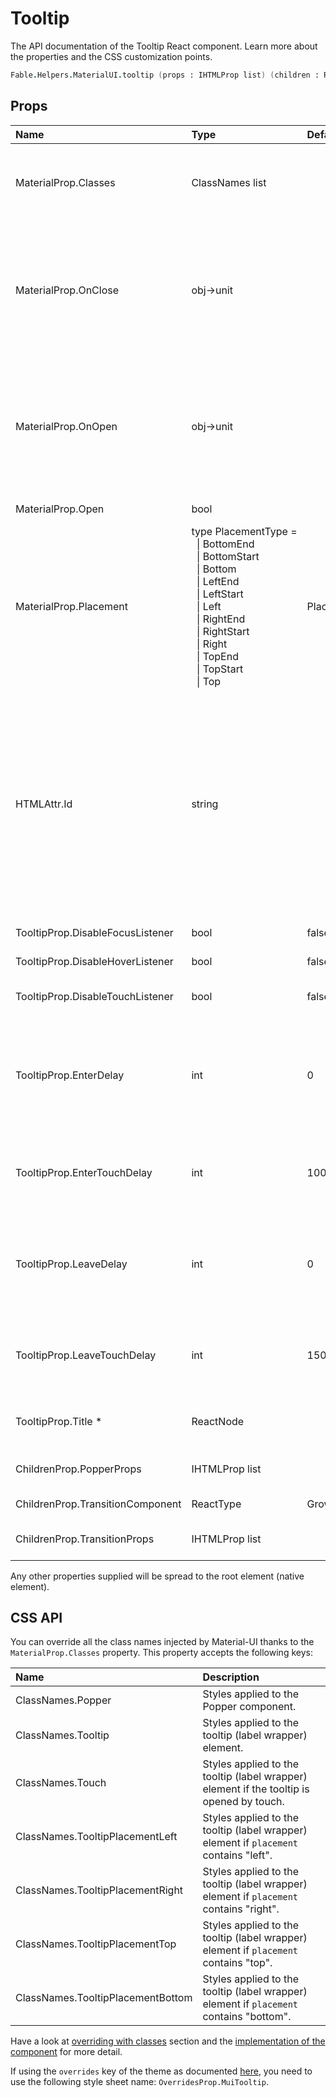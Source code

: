 # Tooltip

<p class="description">The API documentation of the Tooltip React component. Learn more about the properties and the CSS customization points.</p>

```fsharp
Fable.Helpers.MaterialUI.tooltip (props : IHTMLProp list) (children : ReactElement list) : ReactElement
```



## Props

| Name | Type | Default | Description |
|:-----|:-----|:--------|:------------|
| <span class="prop-name">MaterialProp.Classes</span> | <span class="prop-type">ClassNames list</span> |   | Override or extend the styles applied to the component.  See CSS API below for more details.  |
| <span class="prop-name">MaterialProp.OnClose</span> | <span class="prop-type">obj->unit</span> |   | Callback fired when the tooltip requests to be closed.<br><br>**Signature:**<br>`(event : obj) -> unit`<br>*event:* The event source of the callback |
| <span class="prop-name">MaterialProp.OnOpen</span> | <span class="prop-type">obj->unit</span> |   | Callback fired when the tooltip requests to be open.<br><br>**Signature:**<br>`(event : obj) -> unit`<br>*event:* The event source of the callback |
| <span class="prop-name">MaterialProp.Open</span> | <span class="prop-type">bool</span> |   | If `true`, the tooltip is shown. |
| <span class="prop-name">MaterialProp.Placement</span> | <span class="prop-type">type&nbsp;PlacementType&nbsp;=<br>&nbsp;&nbsp;&#124;&nbsp;BottomEnd<br>&nbsp;&nbsp;&#124;&nbsp;BottomStart<br>&nbsp;&nbsp;&#124;&nbsp;Bottom<br>&nbsp;&nbsp;&#124;&nbsp;LeftEnd<br>&nbsp;&nbsp;&#124;&nbsp;LeftStart<br>&nbsp;&nbsp;&#124;&nbsp;Left<br>&nbsp;&nbsp;&#124;&nbsp;RightEnd<br>&nbsp;&nbsp;&#124;&nbsp;RightStart<br>&nbsp;&nbsp;&#124;&nbsp;Right<br>&nbsp;&nbsp;&#124;&nbsp;TopEnd<br>&nbsp;&nbsp;&#124;&nbsp;TopStart<br>&nbsp;&nbsp;&#124;&nbsp;Top<br></span> | <span class="prop-default">PlacementType.Bottom</span> | Tooltip placement. |
| <span class="prop-name">HTMLAttr.Id</span> | <span class="prop-type">string</span> |   | The relationship between the tooltip and the wrapper component is not clear from the DOM. This property is used with aria-describedby to solve the accessibility issue. If you don't provide this property. It fallback to a random generated id. |
| <span class="prop-name">TooltipProp.DisableFocusListener</span> | <span class="prop-type">bool</span> | <span class="prop-default">false</span> | Do not respond to focus events. |
| <span class="prop-name">TooltipProp.DisableHoverListener</span> | <span class="prop-type">bool</span> | <span class="prop-default">false</span> | Do not respond to hover events. |
| <span class="prop-name">TooltipProp.DisableTouchListener</span> | <span class="prop-type">bool</span> | <span class="prop-default">false</span> | Do not respond to long press touch events. |
| <span class="prop-name">TooltipProp.EnterDelay</span> | <span class="prop-type">int</span> | <span class="prop-default">0</span> | The number of milliseconds to wait before showing the tooltip. This property won't impact the enter touch delay (`enterTouchDelay`). |
| <span class="prop-name">TooltipProp.EnterTouchDelay</span> | <span class="prop-type">int</span> | <span class="prop-default">1000</span> | The number of milliseconds a user must touch the element before showing the tooltip. |
| <span class="prop-name">TooltipProp.LeaveDelay</span> | <span class="prop-type">int</span> | <span class="prop-default">0</span> | The number of milliseconds to wait before hiding the tooltip. This property won't impact the leave touch delay (`leaveTouchDelay`). |
| <span class="prop-name">TooltipProp.LeaveTouchDelay</span> | <span class="prop-type">int</span> | <span class="prop-default">1500</span> | The number of milliseconds after the user stops touching an element before hiding the tooltip. |
| <span class="prop-name required">TooltipProp.Title *</span> | <span class="prop-type">ReactNode</span> |   | Tooltip title. Zero-length titles string are never displayed. |
| <span class="prop-name">ChildrenProp.PopperProps</span> | <span class="prop-type">IHTMLProp list</span> |   | Properties applied to the [`Popper`](#/api/popper) element. |
| <span class="prop-name">ChildrenProp.TransitionComponent</span> | <span class="prop-type">ReactType</span> | <span class="prop-default">Grow</span> | Transition component. |
| <span class="prop-name">ChildrenProp.TransitionProps</span> | <span class="prop-type">IHTMLProp list</span> |   | Properties applied to the `Transition` element. |

Any other properties supplied will be spread to the root element (native element).

## CSS API

You can override all the class names injected by Material-UI thanks to the `MaterialProp.Classes` property.
This property accepts the following keys:


| Name | Description |
|:-----|:------------|
| <span class="prop-name">ClassNames.Popper</span> | Styles applied to the Popper component.
| <span class="prop-name">ClassNames.Tooltip</span> | Styles applied to the tooltip (label wrapper) element.
| <span class="prop-name">ClassNames.Touch</span> | Styles applied to the tooltip (label wrapper) element if the tooltip is opened by touch.
| <span class="prop-name">ClassNames.TooltipPlacementLeft</span> | Styles applied to the tooltip (label wrapper) element if `placement` contains "left".
| <span class="prop-name">ClassNames.TooltipPlacementRight</span> | Styles applied to the tooltip (label wrapper) element if `placement` contains "right".
| <span class="prop-name">ClassNames.TooltipPlacementTop</span> | Styles applied to the tooltip (label wrapper) element if `placement` contains "top".
| <span class="prop-name">ClassNames.TooltipPlacementBottom</span> | Styles applied to the tooltip (label wrapper) element if `placement` contains "bottom".

Have a look at [overriding with classes](#/customization/overrides) section
and the [implementation of the component](https://github.com/mui-org/material-ui/tree/master/packages/material-ui/src/Tooltip/Tooltip.js)
for more detail.

If using the `overrides` key of the theme as documented
[here](#/customization/themes),
you need to use the following style sheet name: `OverridesProp.MuiTooltip`.

<!--## Demos-->

<!--- [Tooltips](/demos/tooltips/)-->

